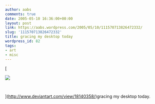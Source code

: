 ```yaml
---
author: aabs
comments: true
date: 2005-05-10 16:36:00+00:00
layout: post
link: https://aabs.wordpress.com/2005/05/10/111570713826472332/
slug: '111570713826472332'
title: gracing my desktop today
wordpress_id: 82
tags:
- art
- misc
---
```


[
](http://www.deviantart.com/view/18140358/)[](http://www.deviantart.com/view/18140358/)[


![](http://tn3-1.deviantart.com/300W/fs5.deviantart.com/i/2005/129/2/1/H_A_T_E__M_A_C_H_I_NE_by_1347.jpg)


 

](http://www.deviantart.com/view/18140358/)gracing my desktop today. 
